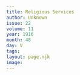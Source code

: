 ```yaml
---
title: Religious Services
author: Unknown
issue: 22
volume: 11
year: 1916
month: 48
day: V
tags:
layout: page.njk
image:
---
```



